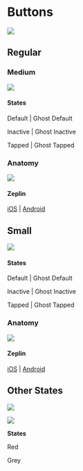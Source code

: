 # Buttons

![](https://github.com/kevin-ring/ring-design-system/tree/8849159db6764601017289d41b84d60f348c1d98/assets/atoms/button/atom-button-00.png)

## Regular

### Medium

![](https://github.com/kevin-ring/ring-design-system/tree/8849159db6764601017289d41b84d60f348c1d98/assets/atoms/button/atom-button-02.png)

#### **States**

Default \| Ghost Default

Inactive \| Ghost Inactive

Tapped \| Ghost Tapped

### Anatomy

![](https://github.com/kevin-ring/ring-design-system/tree/8849159db6764601017289d41b84d60f348c1d98/assets/atoms/button/atom-button-01.png)

#### **Zeplin**

[iOS](https://app.zeplin.io/project/5a395997e8354b6a0e3b9c73/dashboard?seid=5ab1467e820e70df6b3fa109) \| [Android](https://app.zeplin.io/project/5a395997e8354b6a0e3b9c73/dashboard?seid=5ab1467e820e70df6b3fa109)

## Small

![](https://github.com/kevin-ring/ring-design-system/tree/8849159db6764601017289d41b84d60f348c1d98/assets/atoms/button/atom-button-04.png)

#### States

Default \| Ghost Default

Inactive \| Ghost Inactive

Tapped \| Ghost Tapped

### Anatomy

![](https://github.com/kevin-ring/ring-design-system/tree/8849159db6764601017289d41b84d60f348c1d98/assets/atoms/button/atom-button-03.png)

#### **Zeplin**

[iOS](https://app.zeplin.io/project/5a395997e8354b6a0e3b9c73/dashboard?seid=5ab1467e820e70df6b3fa109) \| [Android](https://app.zeplin.io/project/5a395997e8354b6a0e3b9c73/dashboard?seid=5ab1467e820e70df6b3fa109)

## Other States

![](https://github.com/kevin-ring/ring-design-system/tree/8849159db6764601017289d41b84d60f348c1d98/assets/atoms/button/atom-button-03-state-large-red.png)

![](https://github.com/kevin-ring/ring-design-system/tree/8849159db6764601017289d41b84d60f348c1d98/assets/atoms/button/atom-button-03-state-large-grey.png)

**States**

Red

Grey

